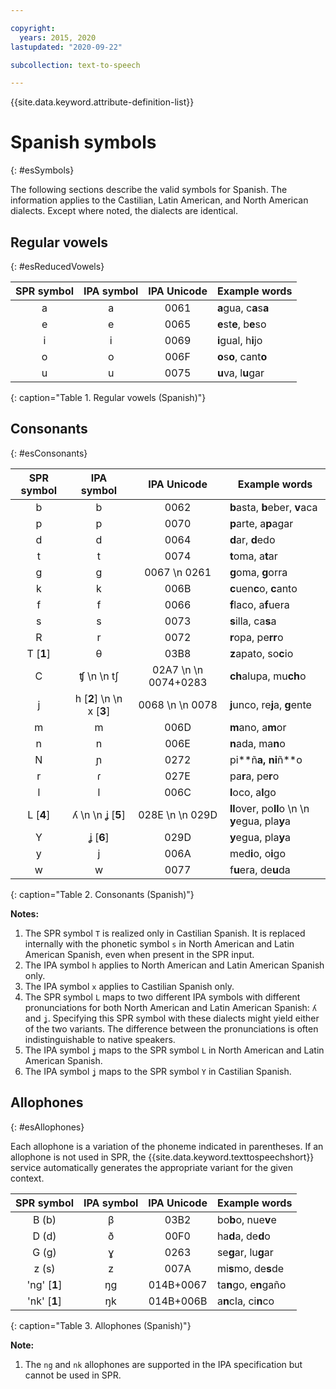 ```yaml
---

copyright:
  years: 2015, 2020
lastupdated: "2020-09-22"

subcollection: text-to-speech

---
```


{{site.data.keyword.attribute-definition-list}}

# Spanish symbols
{: #esSymbols}

The following sections describe the valid symbols for Spanish. The information applies to the Castilian, Latin American, and North American dialects. Except where noted, the dialects are identical.

## Regular vowels
{: #esReducedVowels}

| SPR symbol | IPA symbol | IPA Unicode | Example words |
|:----------:|:----------:|:-----------:|---------------|
| a | a | 0061 | **a**gua, c**a**s**a** |
| e | e | 0065 | **e**st**e**, b**e**so |
| i | i | 0069 | **i**gual, h**i**jo |
| o | o | 006F | **o**s**o**, cant**o** |
| u | u | 0075 | **u**va, l**u**gar |
{: caption="Table 1. Regular vowels (Spanish)"}

## Consonants
{: #esConsonants}

| SPR symbol | IPA symbol | IPA Unicode | Example words |
|:----------:|:----------:|:-----------:|---------------|
| b | b | 0062 | **b**asta, **b**eber, **v**aca |
| p | p | 0070 | **p**arte, a**p**agar |
| d | d | 0064 | **d**ar, **d**edo |
| t | t | 0074 | **t**oma, a**t**ar |
| g | g | 0067  \n 0261 | **g**oma, **g**orra |
| k | k | 006B | **c**uen**c**o, **c**anto |
| f | f | 0066 | **f**laco, a**f**uera |
| s | s | 0073 | **s**illa, ca**s**a |
| R | r | 0072 | **r**opa, pe**rr**o |
| T [**1**] | &#952; | 03B8 | **z**apato, so**c**io |
| C | &#679;  \n   \n t&#643; | 02A7  \n   \n 0074+0283 | **ch**alupa, mu**ch**o |
| j | h [**2**]  \n   \n x [**3**] | 0068  \n   \n 0078 | **j**unco, re**j**a, **g**ente |
| m | m | 006D | **m**ano, a**m**or |
| n | n | 006E | **n**ada, ma**n**o |
| N | &#626; | 0272 | pi**&ntilde;**a, ni**&ntilde;**o |
| r | &#638; | 027E | pa**r**a, pe**r**o |
| l | l | 006C | **l**oco, a**l**go |
| L [**4**] | &#654;  \n   \n &#669; [**5**] | 028E  \n   \n 029D | **ll**over, po**ll**o  \n   \n **y**egua, pla**y**a |
| Y | &#669; [**6**] | 029D | **y**egua, pla**y**a |
| y | j | 006A | med**i**o, o**i**go |
| w | w | 0077 | f**u**era, de**u**da |
{: caption="Table 2. Consonants (Spanish)"}

**Notes:**

1.  The SPR symbol `T` is realized only in Castilian Spanish. It is replaced internally with the phonetic symbol `s` in North American and Latin American Spanish, even when present in the SPR input.
1.  The IPA symbol `h` applies to North American and Latin American Spanish only.
1.  The IPA symbol `x` applies to Castilian Spanish only.
1.  The SPR symbol `L` maps to two different IPA symbols with different pronunciations for both North American and Latin American Spanish: <code>&#654;</code> and <code>&#669;</code>. Specifying this SPR symbol with these dialects might yield either of the two variants. The difference between the pronunciations is often indistinguishable to native speakers.
1.  The IPA symbol <code>&#669;</code> maps to the SPR symbol `L` in North American and Latin American Spanish.
1.  The IPA symbol <code>&#669;</code> maps to the SPR symbol `Y` in Castilian Spanish.

## Allophones
{: #esAllophones}

Each allophone is a variation of the phoneme indicated in parentheses. If an allophone is not used in SPR, the {{site.data.keyword.texttospeechshort}} service automatically generates the appropriate variant for the given context.

| SPR symbol | IPA symbol | IPA Unicode | Example words |
|:----------:|:----------:|:-----------:|---------------|
| B (b) | &#946; | 03B2 | bo**b**o, nue**v**e |
| D (d) | &#240; | 00F0 | ha**d**a, de**d**o |
| G (g) | &#611; | 0263 | se**g**ar, lu**g**ar |
| z (s) | z | 007A | mi**s**mo, de**s**de |
| 'ng' [**1**] | &#331;g | 014B+0067 | ta**n**go, e**n**ga&ntilde;o |
| 'nk' [**1**] | &#331;k | 014B+006B | a**n**cla, ci**n**co |
{: caption="Table 3. Allophones (Spanish)"}

**Note:**

1.  The `ng` and `nk` allophones are supported in the IPA specification but cannot be used in SPR.
